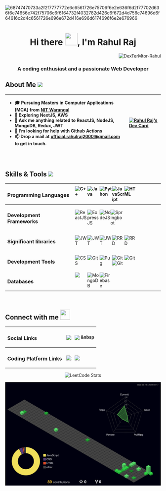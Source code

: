 ![68747470733a2f2f7777772e6c6561726e75706f6e2e636f6d2f77702d636f6e74656e742f75706c6f6164732f4032782d426c6f672d4d756c74696d6f64616c2d4c6561726e696e672d416e696d6174696f6e2e676966](https://user-images.githubusercontent.com/97335790/177631125-f0a27f21-0aca-48a3-81e5-8136d94d66ce.gif)

<h1 align="center">Hi there <img src="https://c.tenor.com/Wx9IEmZZXSoAAAAi/hi.gif" width="40px" height="40px">, I'm Rahul Raj</h1>
<p align="right"> <img src="https://komarev.com/ghpvc/?username=DexTerMtor-Rahul99&label=Profile%20views&color=0e75b6&style=plastic" alt="DexTerMtor-Rahul" /> </p>

<h3 align="center">A coding enthusiast and a passionate Web Developer</h3>

<h2> About Me <img src="https://media.tenor.com/_XILED2Kp4kAAAAi/top-hat-top-of-the-morning.gif" width="32px"> </h2>

<!-- I am a final year student at <a href="https://nitw.ac.in/"> National Institute of Technology Warangal </a> pursuing Master of Computer Applications (MCA). Passionate about continuous learning and adept at adapting to diverse technologies and domains. I thrive on exploring cutting-edge innovations, applying them to address practical challenges. Known for swift assimilation of knowledge and a collaborative approach, complemented by effective communication skills. -->

| <ul> <li> 🎓 Pursuing Masters in Computer Applications (MCA) from <a href="https://www.nitw.ac.in" >NIT Warangal </a></li> <li>🌱 Exploring NextJS, AWS </li> <li>💬 Ask me anything related to ReactJS, NodeJS, MongoDB, Redux, JWT</li> <li>👯 I’m looking for help with Github Actions</li> <li>📫 Drop a mail at official.rahulraj2000@gmail.com to get in touch.</li> </ul> | <a href="https://app.daily.dev/dextermtor"><img src="https://api.daily.dev/devcards/v2/AtCudDq1qDIeUQVuE7oT5.png?r=4lh&type=default" width="200px" alt="Rahul Raj's Dev Card"/></a>
| :--- | :--- |

<br>


<!--- Skills --->
<h2> Skills & Tools <img src = "https://media.tenor.com/66ZodQe5LN0AAAAi/99percentdone-sticker.gif" width = 32px> </h2>

| <h3>Programming Languages</h3> | <a href= 'https://docs.microsoft.com/en-us/cpp/cpp/?view=msvc-170' target="_blank"> <img width ='40px' align='left' src ='https://raw.githubusercontent.com/rahulbanerjee26/githubAboutMeGenerator/main/icons/cpp.svg' alt="C++"> </a> &nbsp;  <a href= 'https://docs.oracle.com/en/java/' > <img width ='40px' height='40px' align='left' src ='https://seeklogo.com/images/J/java-logo-7F8B35BAB3-seeklogo.com.png' alt="Java"> </a> &nbsp; <a href="https://docs.python.org/3/"> <img width ='40px' align='left' src ='https://raw.githubusercontent.com/rahulbanerjee26/githubAboutMeGenerator/main/icons/python.svg' alt="Python"> </a> &nbsp; <a href= 'https://developer.mozilla.org/en-US/docs/Web/JavaScript' > <img width ='40px' align='left' src ='https://raw.githubusercontent.com/rahulbanerjee26/githubAboutMeGenerator/main/icons/javascript.svg' alt="JavaScript"> </a> &nbsp; <a href="https://developer.mozilla.org/en-US/docs/Web/HTML" target="_blank"> <img width ='40px' align='left' src ='https://raw.githubusercontent.com/rahulbanerjee26/githubAboutMeGenerator/main/icons/html.svg' alt="HTML"> </a> &nbsp; | 
| :--- | :--- |
| <h3>Development Frameworks</h3> | <a href="https://reactjs.org/docs/getting-started.html"> <img src="https://upload.wikimedia.org/wikipedia/commons/thumb/a/a7/React-icon.svg/2300px-React-icon.svg.png" alt="ReactJS" width="40px" align='left'> </a> &nbsp; <a href="ttps://expressjs.com/" > <img src="https://www.pngfind.com/pngs/m/136-1363736_express-js-icon-png-transparent-png.png" alt="ExpressJS" width="40px" align='left'> </a> &nbsp; <a href="https://nodejs.org/en/docs/" > <img src="https://static-00.iconduck.com/assets.00/node-js-icon-454x512-nztofx17.png" alt="NodeJS" width="35px" align='left'> </a> &nbsp; <a href="https://spring.io/projects/spring-boot"> <img src="https://www.svgrepo.com/show/376350/spring.svg" alt="Springboot" width="40px" align="left" /> </a> &nbsp;
| <h3>Significant libraries</h3> | <a href="https://jwt.io/introduction"> <img src="https://miro.medium.com/v2/resize:fit:400/0*eeeO936i7XECDRzV.png" alt="JWT" width="40px" align="left" /> </a> &nbsp; <a href="https://redux.js.org/"> <img src="https://raw.githubusercontent.com/reduxjs/redux/master/logo/logo.png" alt="JWT" width="40px" align="left" /> </a> &nbsp; </a> &nbsp; <a href="https://www.chartjs.org/docs/latest/"> <img src="https://avatars.githubusercontent.com/u/10342521?s=280&v=4" alt="JWT" width="40px" align="left" /> </a> &nbsp; <a href="https://reactrouter.com/en/main"> <img src="https://pics.freeicons.io/uploads/icons/png/9267873881551942642-512.png" alt="RRD" width="40px" align="left" /> </a> &nbsp; <a href="https://mongoosejs.com/"> <img src="https://avatars.githubusercontent.com/u/7552965?s=280&v=4" alt="RRD" width="40px" align="left" /> </a> &nbsp; 
| <h3>Development Tools</h3> | <a href= 'https://developer.mozilla.org/en-US/docs/Web/CSS'> <img width ='40px' align='left' src ='https://raw.githubusercontent.com/rahulbanerjee26/githubAboutMeGenerator/main/icons/css.svg' alt="CSS"> </a> &nbsp; <a href= 'https://git-scm.com/doc' > <img width ='40px' align='left' src ='https://raw.githubusercontent.com/rahulbanerjee26/githubAboutMeGenerator/main/icons/git.svg' alt="Git"> </a> &nbsp; <a href= 'https://pugjs.org/api/getting-started.html' > <img width ='40px' align='left' src ='https://github.com/pugjs/pug-logo/blob/master/PNG/pug-final-logo_-colour-128.png' alt="Pug"> </a> &nbsp; <a href= 'https://www.thymeleaf.org/documentation.html' > <img width ='40px' align='left' src ='https://www.thymeleaf.org/doc/images/thymeleaf.png' alt="Git"> </a> &nbsp; <a href= 'https://docs.sonarsource.com/sonarcloud/' > <img width ='40px' align='left' src ='https://static-00.iconduck.com/assets.00/sonarcloud-icon-512x449-31oqlodh.png' alt="Git"> </a> &nbsp; <a href= 'https://docs.github.com/en/actions' > <img width ='40px' align='left' src ='https://seeklogo.com/images/G/github-actions-logo-031704BDC6-seeklogo.com.png' alt="Git"> </a> &nbsp;
| <h3>Databases</h3> | <a href="https://docs.microsoft.com/en-us/sql/?view=sql-server-ver16" > <img src="https://www.freeiconspng.com/uploads/sql-database-icon-png-17.png" width="40px" align='left'> </a>&nbsp; <a href="https://www.mongodb.com/docs/manual"> <img src="https://cdn.icon-icons.com/icons2/2415/PNG/128/mongodb_original_wordmark_logo_icon_146425.png" alt="MongoDB" width="40px" align='left'> </a> &nbsp; <a href="https://firebase.google.com/"> <img src="https://cdn.iconscout.com/icon/free/png-256/firebase-3521427-2944871.png?f=webp&w=256" alt="Firebase" width="40px" align='left' /> </a> &nbsp;

<br>

<!-- Connect with me -->
<h2> Connect with me <img src='https://media.tenor.com/bvwqwI3nvxMAAAAi/bax-shop-bax.gif' width="32px" height=32px> </h2>

| <h3> Social Links </h3> | <a href = 'https://www.linkedin.com/in/dextermtor-rahulraj/'> <img width = '32px' align= 'center' src="https://raw.githubusercontent.com/rahulbanerjee26/githubAboutMeGenerator/main/icons/linked-in-alt.svg"/></a> &nbsp; <a href = 'https://www.instagram.com/me.shubham._/'> <img width = '40px' align= 'center' src="https://img.icons8.com/fluency/344/instagram-new.png"/></a> &nbsp
| :-- | :-- 
| <h3>Coding Platform Links</h3> | <a href = 'https://leetcode.com/DexTerMtor/'> <img width = '32px' align= 'center' src="https://upload.wikimedia.org/wikipedia/commons/thumb/a/ab/LeetCode_logo_white_no_text.svg/141px-LeetCode_logo_white_no_text.svg.png?20200120234911"/></a> &nbsp; <a href = "https://www.hackerrank.com/sachin_gupta99"><img align="center" src="https://upload.wikimedia.org/wikipedia/commons/b/b1/Codeforces_logo.svg" width="45px"></a> &nbsp;

<div align="center">
  
![LeetCode Stats](https://leetcode.card.workers.dev/DexTerMtor?theme=auto&font=baloo&extension=activity)

<div>


<div align="center">
 
![3d](https://raw.githubusercontent.com/DexTerMtor-Rahul/DexTerMtor-Rahul/main/profile-3d-contrib/profile-night-green.svg)

</div>

